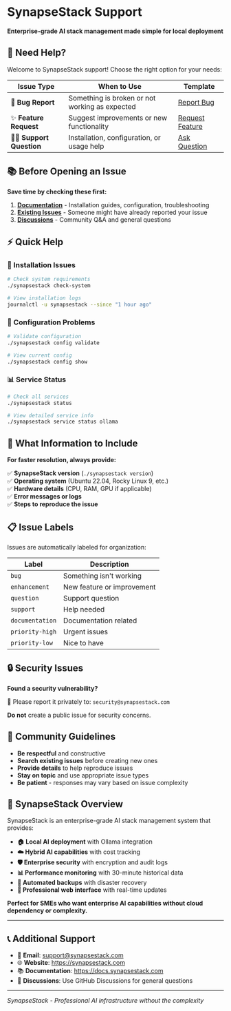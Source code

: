 # SynapseStack Support

**Enterprise-grade AI stack management made simple for local deployment**

## 🎯 Need Help?

Welcome to SynapseStack support! Choose the right option for your needs:

| Issue Type | When to Use | Template |
|------------|-------------|----------|
| 🐛 **Bug Report** | Something is broken or not working as expected | [Report Bug](../../issues/new?template=bug_report.yml) |
| ✨ **Feature Request** | Suggest improvements or new functionality | [Request Feature](../../issues/new?template=feature_request.yml) |
| 🙋‍♂️ **Support Question** | Installation, configuration, or usage help | [Ask Question](../../issues/new?template=support_question.yml) |

## 📚 Before Opening an Issue

**Save time by checking these first:**

1. **[Documentation](https://docs.synapsestack.com)** - Installation guides, configuration, troubleshooting
2. **[Existing Issues](../../issues)** - Someone might have already reported your issue
3. **[Discussions](../../discussions)** - Community Q&A and general questions

## ⚡ Quick Help

### 🚀 Installation Issues
```bash
# Check system requirements
./synapsestack check-system

# View installation logs
journalctl -u synapsestack --since "1 hour ago"
```

### 🔧 Configuration Problems
```bash
# Validate configuration
./synapsestack config validate

# View current config
./synapsestack config show
```

### 📊 Service Status
```bash
# Check all services
./synapsestack status

# View detailed service info
./synapsestack service status ollama
```

## 🎯 What Information to Include

**For faster resolution, always provide:**

✅ **SynapseStack version** (`./synapsestack version`)  
✅ **Operating system** (Ubuntu 22.04, Rocky Linux 9, etc.)  
✅ **Hardware details** (CPU, RAM, GPU if applicable)  
✅ **Error messages or logs**  
✅ **Steps to reproduce the issue**

## 📋 Issue Labels

Issues are automatically labeled for organization:

| Label | Description |
|-------|-------------|
| `bug` | Something isn't working |
| `enhancement` | New feature or improvement |
| `question` | Support question |
| `support` | Help needed |
| `documentation` | Documentation related |
| `priority-high` | Urgent issues |
| `priority-low` | Nice to have |

## 🔒 Security Issues

**Found a security vulnerability?** 

📧 Please report it privately to: `security@synapsestack.com`

**Do not** create a public issue for security concerns.

## 🤝 Community Guidelines

- **Be respectful** and constructive
- **Search existing issues** before creating new ones  
- **Provide details** to help reproduce issues
- **Stay on topic** and use appropriate issue types
- **Be patient** - responses may vary based on issue complexity

## 🚀 SynapseStack Overview

SynapseStack is an enterprise-grade AI stack management system that provides:

- **🏠 Local AI deployment** with Ollama integration
- **☁️ Hybrid AI capabilities** with cost tracking
- **🛡️ Enterprise security** with encryption and audit logs
- **📊 Performance monitoring** with 30-minute historical data
- **💾 Automated backups** with disaster recovery
- **🎨 Professional web interface** with real-time updates

**Perfect for SMEs who want enterprise AI capabilities without cloud dependency or complexity.**

---

## 📞 Additional Support

- 📧 **Email**: support@synapsestack.com
- 🌐 **Website**: https://synapsestack.com  
- 📚 **Documentation**: https://docs.synapsestack.com
- 💬 **Discussions**: Use GitHub Discussions for general questions

---

*SynapseStack - Professional AI infrastructure without the complexity*